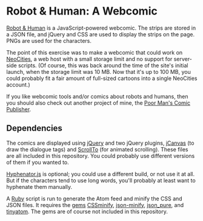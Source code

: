 # Robot & Human: A Webcomic

[Robot & Human](https://robotandhuman.neocities.org/) is a JavaScript-powered webcomic.  The strips are stored in a JSON file, and jQuery and CSS are used to display the strips on the page.  PNGs are used for the characters.

The point of this exercise was to make a webcomic that could work on [NeoCities](https://neocities.org/), a web host with a small storage limit and no support for server-side scripts.  (Of course, this was back around the time of the site's initial launch, when the storage limit was 10 MB.  Now that it's up to 100 MB, you could probably fit a fair amount of full-sized cartoons into a single NeoCities account.)

If you like webcomic tools and/or comics about robots and humans, then you should also check out another project of mine, the [Poor Man's Comic Publisher](https://github.com/Triskaideka/comicpub).


## Dependencies

The comics are displayed using [jQuery](http://jquery.com/) and two jQuery plugins, [jCanvas](http://plugins.jquery.com/jcanvas/) (to draw the dialogue tags) and [ScrollTo](http://flesler.blogspot.com/2007/10/jqueryscrollto.html) (for animated scrolling).  These files are all included in this repository.  You could probably use different versions of them if you wanted to.

[Hyphenator.js](https://code.google.com/p/hyphenator/) is optional; you could use a different build, or not use it at all.  But if the characters tend to use long words, you'll probably at least want to hyphenate them manually.

A [Ruby](http://www.ruby-lang.org/) script is run to generate the Atom feed and minify the CSS and JSON files.  It requires the [gems](http://rubygems.org/) [CSSminify](https://rubygems.org/gems/cssminify/),  [json-minify](https://rubygems.org/gems/json-minify/), [json_pure](https://rubygems.org/gems/json_pure/), and [tinyatom](https://rubygems.org/gems/tinyatom/).  The gems are of course not included in this repository.

